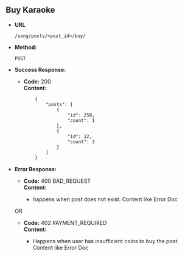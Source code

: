 **Buy Karaoke**
----

* **URL**

  `/song/posts/<post_id>/buy/`

* **Method:**
  
  `POST`

  
* **Success Response:**
  
  * **Code:** 200 <br />
    **Content:** 
    
            {
                "posts": [
                    {
                        "id": 258,
                        "count": 1
                    },
                    {
                        "id": 12,
                        "count": 3
                    }
                ]
            }
 
* **Error Response:**

  * **Code:** 400 BAD_REQUEST <br />
    **Content:** 
    
    * happens when post does not exist. Content like Error Doc

  OR

  * **Code:** 402 PAYMENT_REQUIRED <br />
    **Content:**
    
    * Happens when user has insufficient coins to buy the post. Content like Error Doc

